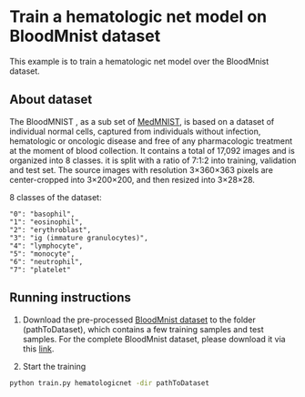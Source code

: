 <!--
    Licensed to the Apache Software Foundation (ASF) under one
    or more contributor license agreements.  See the NOTICE file
    distributed with this work for additional information
    regarding copyright ownership.  The ASF licenses this file
    to you under the Apache License, Version 2.0 (the
    "License"); you may not use this file except in compliance
    with the License.  You may obtain a copy of the License at

      http://www.apache.org/licenses/LICENSE-2.0

    Unless required by applicable law or agreed to in writing,
    software distributed under the License is distributed on an
    "AS IS" BASIS, WITHOUT WARRANTIES OR CONDITIONS OF ANY
    KIND, either express or implied.  See the License for the
    specific language governing permissions and limitations
    under the License.
-->
# Train a hematologic net model on BloodMnist dataset

This example is to train a hematologic net model over the BloodMnist dataset.

## About dataset

The BloodMNIST , as a sub set of [MedMNIST](https://medmnist.com/), is based on a dataset of individual normal cells, captured from individuals without infection, hematologic or oncologic disease and free of any pharmacologic treatment at the moment of blood collection. 
It contains a total of 17,092 images and is organized into 8 classes. 
it is split with a ratio of 7:1:2 into training, validation and test set. 
The source images with resolution 3×360×363 pixels are center-cropped into 3×200×200, and then resized into 3×28×28.

8 classes of the dataset: 
```
"0": "basophil",
"1": "eosinophil",
"2": "erythroblast",
"3": "ig (immature granulocytes)",
"4": "lymphocyte",
"5": "monocyte",
"6": "neutrophil",
"7": "platelet"
```

## Running instructions

1. Download the pre-processed [BloodMnist dataset](https://github.com/lzjpaul/singa-healthcare/blob/main/data/bloodmnist/bloodmnist.tar.gz) to the folder (pathToDataset), which contains a few training samples and test samples. For the complete BloodMnist dataset, please download it via this [link](https://github.com/gzrp/bloodmnist/blob/master/bloodmnist.zip).

2. Start the training

```bash
python train.py hematologicnet -dir pathToDataset
```
